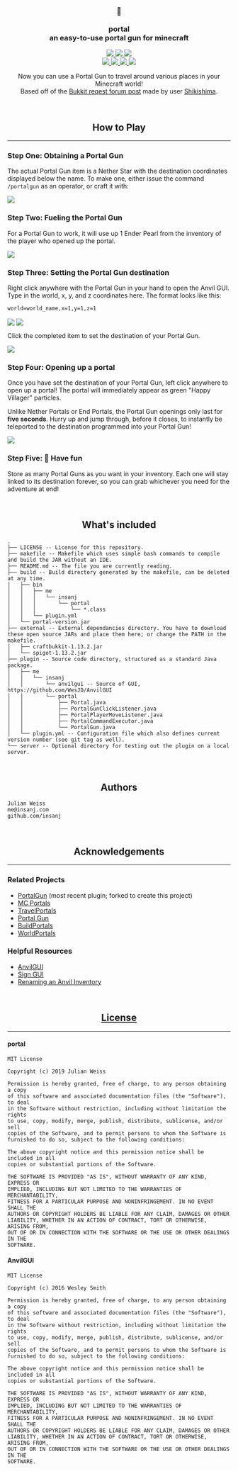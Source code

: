 <h3 align="center">
  🌌
<br/><br/>
portal
<br/>
an easy-to-use portal gun for minecraft
</h3>

<p align="center">
  <a href="https://github.com/insanj/portal/releases">
    <img src="https://img.shields.io/github/release/insanj/portal.svg" />
  </a>
  
  <a href="https://github.com/insanj/portal/releases">
    <img src="https://img.shields.io/github/release-date/insanj/portal.svg" />
  </a>

  <a href="https://github.com/insanj/portal/">
    <img src="https://img.shields.io/github/languages/code-size/insanj/portal.svg" />
  </a>

  <br/>

  <a href="https://github.com/insanj/portal/blob/master/LICENSE">
    <img src="https://img.shields.io/github/license/insanj/portal.svg" />
  </a>
  
  <a href="https://jdk.java.net/">
    <img src="https://img.shields.io/badge/java-8-yellow.svg" />
  </a>
  
  <a href="https://getbukkit.org/download/craftbukkit">
    <img src="https://img.shields.io/badge/bukkit-1.13.2-purple.svg" />
  </a>
  
  <a href="https://dev.bukkit.org/projects/portal-for-1-13">
    <img src="https://img.shields.io/badge/🚀-Download%20on%20Bukkit-red.svg" />
  </a>
</p>

<p align="center">
  Now you can use a Portal Gun to travel around various places in your Minecraft world!
<br/>
  Based off of the <a href="https://bukkit.org/threads/portal-gun.478108/">Bukkit reqest forum post</a> made by user <a href="https://bukkit.org/members//shikishima.91268249/">Shikishima</a>.
</p>

<br/>
<h2 align="center">How to Play</h2>

---

### Step One: Obtaining a Portal Gun

The actual Portal Gun item is a Nether Star with the destination coordinates displayed below the name. To make one, either issue the command `/portalgun` as an operator, or craft it with:

<img src="recipe.png" align="center" />

### Step Two: Fueling the Portal Gun

For a Portal Gun to work, it will use up 1 Ender Pearl from the inventory of the player who opened up the portal.

<img src="pearl.png" align="center" />

### Step Three: Setting the Portal Gun destination

Right click anywhere with the Portal Gun in your hand to open the Anvil GUI. Type in the world, x, y, and z coordinates here. The format looks like this:

```
world=world_name,x=1,y=1,z=1
```

<img src="config.png" align="center" />
<img src="done_config.png" align="center" />

Click the completed item to set the destination of your Portal Gun.

<img src="ready.png" align="center" />

### Step Four: Opening up a portal

Once you have set the destination of your Portal Gun, left click anywhere to open up a portal! The portal will immediately appear as green "Happy Villager" particles. 

Unlike Nether Portals or End Portals, the Portal Gun openings only last for **five seconds**. Hurry up and jump through, before it closes, to instantly be teleported to the destination programmed into your Portal Gun!

<img src="active.png" align="center" />

### Step Five: 🎉 Have fun

Store as many Portal Guns as you want in your inventory. Each one will stay linked to its destination forever, so you can grab whichever you need for the adventure at end!

<br/>
<h2 align="center">What's included</h2>

```
.
├── LICENSE -- License for this repository.
├── makefile -- Makefile which uses simple bash commands to compile and build the JAR without an IDE.
├── README.md -- The file you are currently reading.
├── build -- Build directory generated by the makefile, can be deleted at any time.
│   ├── bin
│   │   ├── me
│   │   │   └── insanj
│   │   │       └── portal
│   │   │           └── *.class
│   │   └── plugin.yml
│   └── portal-version.jar
├── external -- External dependancies directory. You have to download these open source JARs and place them here; or change the PATH in the makefile.
│   ├── craftbukkit-1.13.2.jar
│   └── spigot-1.13.2.jar
├── plugin -- Source code directory, structured as a standard Java package.
│   ├── me
│   │   └── insanj
│   │       └── anvilgui -- Source of GUI, https://github.com/WesJD/AnvilGUI
│   │       └── portal
│   │           ├── Portal.java
│   │           ├── PortalGunClickListener.java
│   │           ├── PortalPlayerMoveListener.java
│   │           ├── PortalCommandExecutor.java
│   │           └── PortalGun.java
│   └── plugin.yml -- Configuration file which also defines current version number (see git tag as well).
└── server -- Optional directory for testing out the plugin on a local server.
```

<br/>
<h2 align="center">Authors</h2>

```
Julian Weiss
me@insanj.com
github.com/insanj
```

<br/>
<h2 align="center">Acknowledgements</h2>

---

### Related Projects
- [PortalGun](https://github.com/MrDaniel-TX/PortalGun/) (most recent plugin; forked to create this project)
- [MC Portals](https://dev.bukkit.org/projects/mc-portals?gameCategorySlug=bukkit-plugins&projectID=309181)
- [TravelPortals](https://dev.bukkit.org/projects/travelportals/pages/how-to-make-a-portal)
- [Portal Gun](https://dev.bukkit.org/projects/portal-gun)
- [BuildPortals](https://dev.bukkit.org/projects/buildportals?gameCategorySlug=bukkit-plugins&projectID=99352)
- [WorldPortals](https://dev.bukkit.org/projects/world-portals-ng?gameCategorySlug=bukkit-plugins&projectID=283014)

### Helpful Resources
- [AnvilGUI](https://github.com/WesJD/AnvilGUI)
- [Sign GUI](https://bukkit.org/threads/sign-gui-use-the-sign-interface-to-get-user-input.177030/)
- [Renaming an Anvil Inventory](https://www.spigotmc.org/threads/rnaming-a-anvil-inventory-with-nms-in-1-12-2.327481/)

<br/>
<h2 align="center"><a href="https://github.com/insanj/portal/blob/master/LICENSE">License</a></h2>

---

#### portal

```
MIT License

Copyright (c) 2019 Julian Weiss

Permission is hereby granted, free of charge, to any person obtaining a copy
of this software and associated documentation files (the "Software"), to deal
in the Software without restriction, including without limitation the rights
to use, copy, modify, merge, publish, distribute, sublicense, and/or sell
copies of the Software, and to permit persons to whom the Software is
furnished to do so, subject to the following conditions:

The above copyright notice and this permission notice shall be included in all
copies or substantial portions of the Software.

THE SOFTWARE IS PROVIDED "AS IS", WITHOUT WARRANTY OF ANY KIND, EXPRESS OR
IMPLIED, INCLUDING BUT NOT LIMITED TO THE WARRANTIES OF MERCHANTABILITY,
FITNESS FOR A PARTICULAR PURPOSE AND NONINFRINGEMENT. IN NO EVENT SHALL THE
AUTHORS OR COPYRIGHT HOLDERS BE LIABLE FOR ANY CLAIM, DAMAGES OR OTHER
LIABILITY, WHETHER IN AN ACTION OF CONTRACT, TORT OR OTHERWISE, ARISING FROM,
OUT OF OR IN CONNECTION WITH THE SOFTWARE OR THE USE OR OTHER DEALINGS IN THE
SOFTWARE.
```


#### AnvilGUI

```
MIT License

Copyright (c) 2016 Wesley Smith

Permission is hereby granted, free of charge, to any person obtaining a copy
of this software and associated documentation files (the "Software"), to deal
in the Software without restriction, including without limitation the rights
to use, copy, modify, merge, publish, distribute, sublicense, and/or sell
copies of the Software, and to permit persons to whom the Software is
furnished to do so, subject to the following conditions:

The above copyright notice and this permission notice shall be included in all
copies or substantial portions of the Software.

THE SOFTWARE IS PROVIDED "AS IS", WITHOUT WARRANTY OF ANY KIND, EXPRESS OR
IMPLIED, INCLUDING BUT NOT LIMITED TO THE WARRANTIES OF MERCHANTABILITY,
FITNESS FOR A PARTICULAR PURPOSE AND NONINFRINGEMENT. IN NO EVENT SHALL THE
AUTHORS OR COPYRIGHT HOLDERS BE LIABLE FOR ANY CLAIM, DAMAGES OR OTHER
LIABILITY, WHETHER IN AN ACTION OF CONTRACT, TORT OR OTHERWISE, ARISING FROM,
OUT OF OR IN CONNECTION WITH THE SOFTWARE OR THE USE OR OTHER DEALINGS IN THE
SOFTWARE.
```

